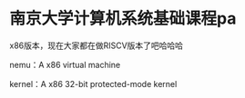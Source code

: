 # 南京大学计算机系统基础课程pa
x86版本，现在大家都在做RISCV版本了吧哈哈哈

nemu：A x86 virtual machine

kernel：A x86 32-bit protected-mode kernel
